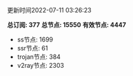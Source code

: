 更新时间2022-07-11 03:26:23

**总订阅: 377**
**总节点: 15550**
**有效节点: 4447**
- ss节点: 1699
- ssr节点: 61
- trojan节点: 384
- v2ray节点: 2303
